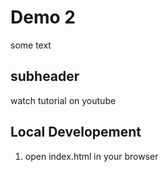 # Demo 2

some text

## subheader
watch tutorial on youtube

## Local Developement

1. open index.html in your browser

